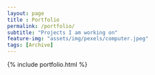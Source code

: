 ```yaml
--- 
layout: page
title : Portfolio 
permalink: /portfolio/
subtitle: "Projects I am working on" 
feature-img: "assets/img/pexels/computer.jpeg"
tags: [Archive]
---
```


{% include portfolio.html %}
<!--stackedit_data:
eyJoaXN0b3J5IjpbLTE3MTI2MDUwOTJdfQ==
-->